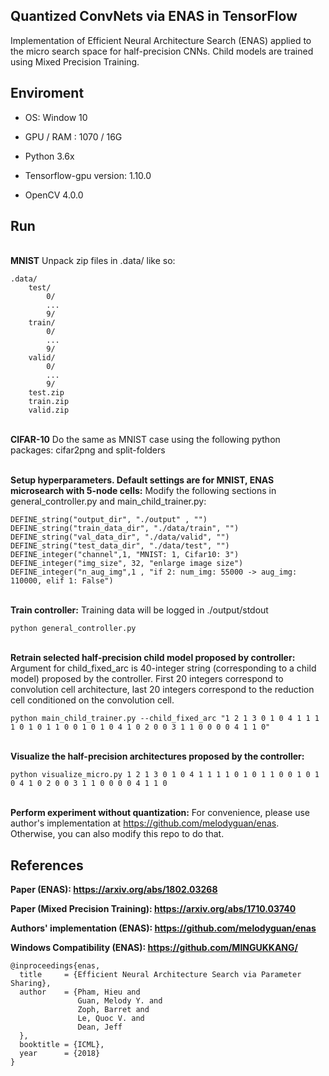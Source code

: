 ## Quantized ConvNets via ENAS in TensorFlow
Implementation of Efficient Neural Architecture Search (ENAS) applied to the micro search space for half-precision CNNs. Child models are trained using Mixed Precision Training.

## Enviroment
- OS: Window 10

- GPU / RAM : 1070 / 16G

- Python 3.6x

- Tensorflow-gpu version:  1.10.0

- OpenCV 4.0.0

## Run
**<br/>MNIST**
Unpack zip files in .data/ like so:
```
.data/ 
    test/ 
        0/ 
        ... 
        9/ 
    train/ 
        0/ 
        ... 
        9/ 
    valid/ 
        0/ 
        ... 
        9/ 
    test.zip 
    train.zip 
    valid.zip 
```

**<br/>CIFAR-10**
Do the same as MNIST case using the following python packages: cifar2png and split-folders

**<br/> Setup hyperparameters. Default settings are for MNIST, ENAS microsearch with 5-node cells:**
Modify the following sections in general_controller.py and main_child_trainer.py:
```
DEFINE_string("output_dir", "./output" , "")
DEFINE_string("train_data_dir", "./data/train", "")
DEFINE_string("val_data_dir", "./data/valid", "")
DEFINE_string("test_data_dir", "./data/test", "")
DEFINE_integer("channel",1, "MNIST: 1, Cifar10: 3")
DEFINE_integer("img_size", 32, "enlarge image size")
DEFINE_integer("n_aug_img",1 , "if 2: num_img: 55000 -> aug_img: 110000, elif 1: False")
```

**<br/>Train controller:**
Training data will be logged in ./output/stdout
```
python general_controller.py
```

**<br/>Retrain selected half-precision child model proposed by controller:**
Argument for child_fixed_arc is 40-integer string (corresponding to a child model) proposed by the controller.
First 20 integers correspond to convolution cell architecture, last 20 integers correspond to the reduction cell conditioned on the convolution cell.

```
python main_child_trainer.py --child_fixed_arc "1 2 1 3 0 1 0 4 1 1 1 1 0 1 0 1 1 0 0 1 0 1 0 4 1 0 2 0 0 3 1 1 0 0 0 0 4 1 1 0"
```

**<br/>Visualize the half-precision architectures proposed by the controller:**
```
python visualize_micro.py 1 2 1 3 0 1 0 4 1 1 1 1 0 1 0 1 1 0 0 1 0 1 0 4 1 0 2 0 0 3 1 1 0 0 0 0 4 1 1 0
```

**<br/>Perform experiment without quantization:**
For convenience, please use author's implementation at https://github.com/melodyguan/enas. Otherwise, you can also modify this repo to do that.

## References
**Paper (ENAS): https://arxiv.org/abs/1802.03268**

**Paper (Mixed Precision Training): https://arxiv.org/abs/1710.03740**

**Authors' implementation (ENAS): https://github.com/melodyguan/enas**

**Windows Compatibility (ENAS): https://github.com/MINGUKKANG/**

```
@inproceedings{enas,
  title     = {Efficient Neural Architecture Search via Parameter Sharing},
  author    = {Pham, Hieu and
               Guan, Melody Y. and
               Zoph, Barret and
               Le, Quoc V. and
               Dean, Jeff
  },
  booktitle = {ICML},
  year      = {2018}
}
```